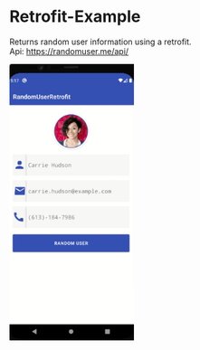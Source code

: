 # Retrofit-Example
Returns random user information using a retrofit.
<br/>
Api: https://randomuser.me/api/

<img src = "https://github.com/emreesen27/Retrofit-Example/blob/master/outputs/example.gif?raw=true" width="220">
